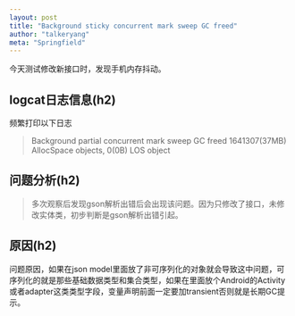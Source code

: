 ```yaml
---
layout: post
title: "Background sticky concurrent mark sweep GC freed"
author: "talkeryang"
meta: "Springfield"
---
```


今天测试修改新接口时，发现手机内存抖动。

## logcat日志信息(h2)

频繁打印以下日志

>Background partial concurrent mark sweep GC freed 1641307(37MB) AllocSpace objects, 0(0B) LOS object

## 问题分析(h2)

>多次观察后发现gson解析出错后会出现该问题。因为只修改了接口，未修改实体类，初步判断是gson解析出错引起。

## 原因(h2)
>
  问题原因，如果在json model里面放了非可序列化的对象就会导致这中问题，可序列化的就是那些基础数据类型和集合类型，如果在里面放个Android的Activity或者adapter这类类型字段，变量声明前面一定要加transient否则就是长期GC提示。
